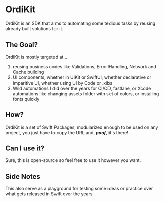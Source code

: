 # OrdiKit
OrdiKit is an SDK that aims to automating some tedious tasks by reusing already built solutions for it. 

## The Goal?
OrdiKit is mostly targeted at... 

1. reusing business codes like Validations, Error Handling, Network and Cache building
2. UI components, whether in UIKit or SwiftUI, whether declarative or imparitive UI, whether using UI by Code or .xibs
3. Wild automations I did over the years for CI/CD, fastlane, or Xcode automations like changing assets folder with set of colors, or installing fonts quickly

## How?
OrdiKit is a set of Swift Packages, modularized enough to be used on any project, you just have to copy the URL and, ***poof***, it's there!

## Can I use it?
Sure, this is open-source so feel free to use it however you want.

## Side Notes
This also serve as a playground for testing some ideas or practice over what gets released in Swift over the years
